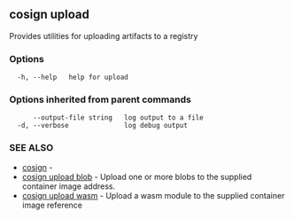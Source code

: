 ## cosign upload

Provides utilities for uploading artifacts to a registry

### Options

```
  -h, --help   help for upload
```

### Options inherited from parent commands

```
      --output-file string   log output to a file
  -d, --verbose              log debug output
```

### SEE ALSO

* [cosign](cosign.md)	 - 
* [cosign upload blob](cosign_upload_blob.md)	 - Upload one or more blobs to the supplied container image address.
* [cosign upload wasm](cosign_upload_wasm.md)	 - Upload a wasm module to the supplied container image reference


